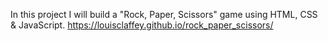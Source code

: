 In this project I will build a "Rock, Paper, Scissors" game using HTML, CSS & JavaScript.
https://louisclaffey.github.io/rock_paper_scissors/
